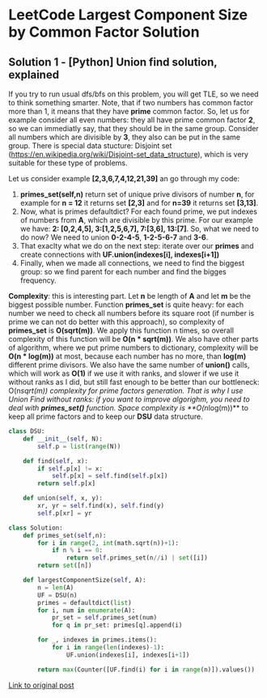 # LeetCode Largest Component Size by Common Factor Solution
## Solution 1 - [Python] Union find solution, explained
If you try to run usual dfs/bfs on this problem, you will get TLE, so we need to think something smarter. Note, that if two numbers has common factor more than 1, it means that they have **prime** common factor. So, let us for example consider all even numbers: they all have prime common factor **2**, so we can immediatly say, that they should be in the same group. Consider all numbers which are divisible by **3**, they also can be put in the same group. There is special data stucture: Disjoint set (https://en.wikipedia.org/wiki/Disjoint-set_data_structure), which is very suitable for these type of problems.

Let us consider example **[2,3,6,7,4,12,21,39]** an go through my code:

1. **primes_set(self,n)** return set of unique prive divisors of number **n**, for example for **n = 12** it returns set **[2,3]** and for **n=39** it returns set **[3,13]**.
2. Now, what is primes defaultdict? For each found prime, we put indexes of numbers from **A**, which are divisible by this prime. For our example we have: **2: [0,2,4,5], 3:[1,2,5,6,7], 7:[3,6], 13:[7]**. So, what we need to do now? We need to union **0-2-4-5**, **1-2-5-6-7** and **3-6**.
3. That exaclty what we do on the next step: iterate over our **primes** and create connections with **UF.union(indexes[i], indexes[i+1])**
4. Finally, when we made all connections, we need to find the biggest group: so we find parent for each number and find the bigges frequency.

**Complexity**: this is interesting part. Let **n** be length of **A** and let **m** be the biggest possible number. Function **primes_set** is quite heavy: for each number we need to check all numbers before its square root (if number is prime we can not do better with this approach), so complexity of **primes_set** is **O(sqrt(m))**. We apply this function n times, so overall complexity of this function will be **O(n * sqrt(m))**. We also have other parts of algorithm, where we put prime numbers to dictionary, complexity will be **O(n * log(m))** at most, because each number has no more, than **log(m)** different prime divisors. We also have the same number of **union()** calls, which will work as **O(1)** if we use it with ranks, and slower if we use it without ranks as I did, but still fast enough to be better than our bottleneck: O(n*sqrt(m)) complexity for prime factors generation. That is why I use Union Find without ranks: if you want to improve algorighm, you need to deal with **primes_set()** function.
Space complexity is **O(n*log(m))** to keep all prime factors and to keep our **DSU** data structure.

```python
class DSU:
    def __init__(self, N):
        self.p = list(range(N))

    def find(self, x):
        if self.p[x] != x:
            self.p[x] = self.find(self.p[x])
        return self.p[x]

    def union(self, x, y):
        xr, yr = self.find(x), self.find(y)
        self.p[xr] = yr

class Solution:
    def primes_set(self,n):
        for i in range(2, int(math.sqrt(n))+1):
            if n % i == 0:
                return self.primes_set(n//i) | set([i])
        return set([n])

    def largestComponentSize(self, A):
        n = len(A)
        UF = DSU(n)
        primes = defaultdict(list)
        for i, num in enumerate(A):
            pr_set = self.primes_set(num)
            for q in pr_set: primes[q].append(i)

        for _, indexes in primes.items():
            for i in range(len(indexes)-1):
                UF.union(indexes[i], indexes[i+1])

        return max(Counter([UF.find(i) for i in range(n)]).values())
```

[Link to original post](https://leetcode.com/problems/largest-component-size-by-common-factor/discuss/819919/Python-Union-find-solution-explained)
